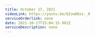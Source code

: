 ```yaml
---
title: October 17, 2021
videoLink: https://youtu.be/QIow80zs-_0
serviceOrderlink: none
date: 2021-10-17T15:04:15.981Z
serviceDescription: none
---
```

